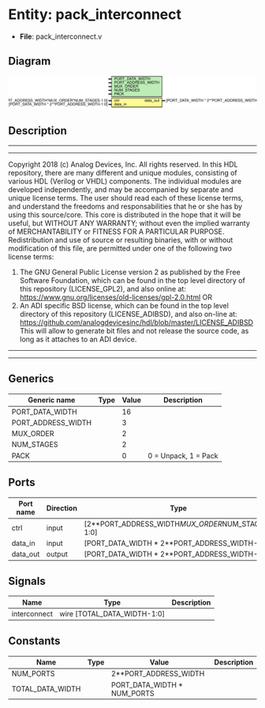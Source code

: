 # Entity: pack_interconnect

- **File**: pack_interconnect.v
## Diagram

![Diagram](pack_interconnect.svg "Diagram")
## Description

***************************************************************************
 ***************************************************************************
 Copyright 2018 (c) Analog Devices, Inc. All rights reserved.
 In this HDL repository, there are many different and unique modules, consisting
 of various HDL (Verilog or VHDL) components. The individual modules are
 developed independently, and may be accompanied by separate and unique license
 terms.
 The user should read each of these license terms, and understand the
 freedoms and responsabilities that he or she has by using this source/core.
 This core is distributed in the hope that it will be useful, but WITHOUT ANY
 WARRANTY; without even the implied warranty of MERCHANTABILITY or FITNESS FOR
 A PARTICULAR PURPOSE.
 Redistribution and use of source or resulting binaries, with or without modification
 of this file, are permitted under one of the following two license terms:
   1. The GNU General Public License version 2 as published by the
      Free Software Foundation, which can be found in the top level directory
      of this repository (LICENSE_GPL2), and also online at:
      <https://www.gnu.org/licenses/old-licenses/gpl-2.0.html>
 OR
   2. An ADI specific BSD license, which can be found in the top level directory
      of this repository (LICENSE_ADIBSD), and also on-line at:
      https://github.com/analogdevicesinc/hdl/blob/master/LICENSE_ADIBSD
      This will allow to generate bit files and not release the source code,
      as long as it attaches to an ADI device.
 ***************************************************************************
 ***************************************************************************
 
## Generics

| Generic name       | Type | Value | Description          |
| ------------------ | ---- | ----- | -------------------- |
| PORT_DATA_WIDTH    |      | 16    |                      |
| PORT_ADDRESS_WIDTH |      | 3     |                      |
| MUX_ORDER          |      | 2     |                      |
| NUM_STAGES         |      | 2     |                      |
| PACK               |      | 0     | 0 = Unpack, 1 = Pack |
## Ports

| Port name | Direction | Type                                             | Description |
| --------- | --------- | ------------------------------------------------ | ----------- |
| ctrl      | input     | [2**PORT_ADDRESS_WIDTH*MUX_ORDER*NUM_STAGES-1:0] |             |
| data_in   | input     | [PORT_DATA_WIDTH * 2**PORT_ADDRESS_WIDTH-1:0]    |             |
| data_out  | output    | [PORT_DATA_WIDTH * 2**PORT_ADDRESS_WIDTH-1:0]    |             |
## Signals

| Name         | Type                        | Description |
| ------------ | --------------------------- | ----------- |
| interconnect | wire [TOTAL_DATA_WIDTH-1:0] |             |
## Constants

| Name             | Type | Value                       | Description |
| ---------------- | ---- | --------------------------- | ----------- |
| NUM_PORTS        |      | 2**PORT_ADDRESS_WIDTH       |             |
| TOTAL_DATA_WIDTH |      | PORT_DATA_WIDTH * NUM_PORTS |             |
